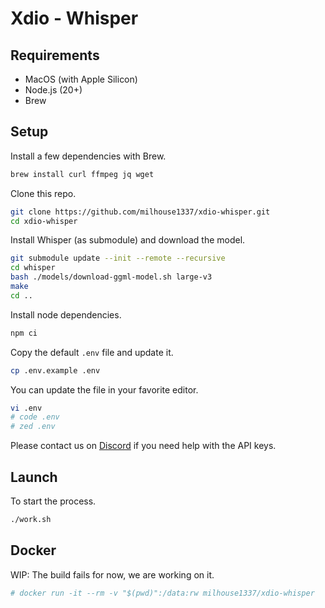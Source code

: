 # Xdio - Whisper

## Requirements

- MacOS (with Apple Silicon)
- Node.js (20+)
- Brew

## Setup

Install a few dependencies with Brew.

```bash
brew install curl ffmpeg jq wget
```

Clone this repo.

```bash
git clone https://github.com/milhouse1337/xdio-whisper.git
cd xdio-whisper
```

Install Whisper (as submodule) and download the model.

```bash
git submodule update --init --remote --recursive
cd whisper
bash ./models/download-ggml-model.sh large-v3
make
cd ..
```

Install node dependencies.

```bash
npm ci
```

Copy the default `.env` file and update it.

```bash
cp .env.example .env
```

You can update the file in your favorite editor. 

```bash
vi .env
# code .env
# zed .env
```

Please contact us on [Discord](https://discord.gg/A6tHyATaw7) if you need help with the API keys.

## Launch

To start the process.

```bash
./work.sh
```

## Docker

WIP: The build fails for now, we are working on it.

```bash
# docker run -it --rm -v "$(pwd)":/data:rw milhouse1337/xdio-whisper
```
